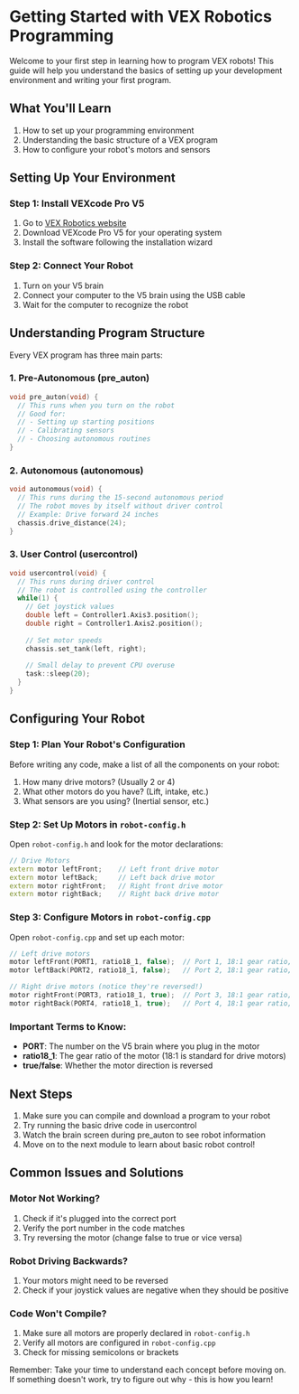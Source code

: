 # Getting Started with VEX Robotics Programming

Welcome to your first step in learning how to program VEX robots! This guide will help you understand the basics of setting up your development environment and writing your first program.

## What You'll Learn
1. How to set up your programming environment
2. Understanding the basic structure of a VEX program
3. How to configure your robot's motors and sensors

## Setting Up Your Environment

### Step 1: Install VEXcode Pro V5
1. Go to [VEX Robotics website](https://www.vexrobotics.com/vexcode-download)
2. Download VEXcode Pro V5 for your operating system
3. Install the software following the installation wizard

### Step 2: Connect Your Robot
1. Turn on your V5 brain
2. Connect your computer to the V5 brain using the USB cable
3. Wait for the computer to recognize the robot

## Understanding Program Structure

Every VEX program has three main parts:

### 1. Pre-Autonomous (pre_auton)
```cpp
void pre_auton(void) {
  // This runs when you turn on the robot
  // Good for:
  // - Setting up starting positions
  // - Calibrating sensors
  // - Choosing autonomous routines
}
```

### 2. Autonomous (autonomous)
```cpp
void autonomous(void) {
  // This runs during the 15-second autonomous period
  // The robot moves by itself without driver control
  // Example: Drive forward 24 inches
  chassis.drive_distance(24);
}
```

### 3. User Control (usercontrol)
```cpp
void usercontrol(void) {
  // This runs during driver control
  // The robot is controlled using the controller
  while(1) {
    // Get joystick values
    double left = Controller1.Axis3.position();
    double right = Controller1.Axis2.position();
    
    // Set motor speeds
    chassis.set_tank(left, right);
    
    // Small delay to prevent CPU overuse
    task::sleep(20);
  }
}
```

## Configuring Your Robot

### Step 1: Plan Your Robot's Configuration
Before writing any code, make a list of all the components on your robot:
1. How many drive motors? (Usually 2 or 4)
2. What other motors do you have? (Lift, intake, etc.)
3. What sensors are you using? (Inertial sensor, etc.)

### Step 2: Set Up Motors in `robot-config.h`
Open `robot-config.h` and look for the motor declarations:
```cpp
// Drive Motors
extern motor leftFront;    // Left front drive motor
extern motor leftBack;     // Left back drive motor
extern motor rightFront;   // Right front drive motor
extern motor rightBack;    // Right back drive motor
```

### Step 3: Configure Motors in `robot-config.cpp`
Open `robot-config.cpp` and set up each motor:
```cpp
// Left drive motors
motor leftFront(PORT1, ratio18_1, false);  // Port 1, 18:1 gear ratio, not reversed
motor leftBack(PORT2, ratio18_1, false);   // Port 2, 18:1 gear ratio, not reversed

// Right drive motors (notice they're reversed!)
motor rightFront(PORT3, ratio18_1, true);  // Port 3, 18:1 gear ratio, reversed
motor rightBack(PORT4, ratio18_1, true);   // Port 4, 18:1 gear ratio, reversed
```

### Important Terms to Know:
- **PORT**: The number on the V5 brain where you plug in the motor
- **ratio18_1**: The gear ratio of the motor (18:1 is standard for drive motors)
- **true/false**: Whether the motor direction is reversed

## Next Steps
1. Make sure you can compile and download a program to your robot
2. Try running the basic drive code in usercontrol
3. Watch the brain screen during pre_auton to see robot information
4. Move on to the next module to learn about basic robot control!

## Common Issues and Solutions

### Motor Not Working?
1. Check if it's plugged into the correct port
2. Verify the port number in the code matches
3. Try reversing the motor (change false to true or vice versa)

### Robot Driving Backwards?
1. Your motors might need to be reversed
2. Check if your joystick values are negative when they should be positive

### Code Won't Compile?
1. Make sure all motors are properly declared in `robot-config.h`
2. Verify all motors are configured in `robot-config.cpp`
3. Check for missing semicolons or brackets

Remember: Take your time to understand each concept before moving on. If something doesn't work, try to figure out why - this is how you learn!
